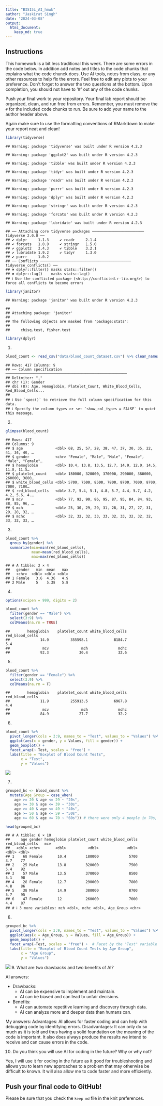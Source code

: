 ```yaml
---
title: "BIS15L_AI_hmwk"
author: "Jaskirat Singh"
date: "2024-03-08"
output: 
  html_document: 
    keep_md: true
---
```




## Instructions
This homework is a bit less traditional this week. There are some errors in the code below. In addition add notes and titles to the code chunks that explains what the code chunck does. Use AI tools, notes from class, or any other resources to help fix the errors. Feel free to edit any plots to your preference. Don't forget to answer the two questions at the bottom. Upon completion, you should not have to '#' out any of the code chunks.

Push your final work to your repository. Your final lab report should be organized, clean, and run free from errors. Remember, you must remove the `#` for the included code chunks to run. Be sure to add your name to the author header above.   

Again make sure to use the formatting conventions of RMarkdown to make your report neat and clean!  



```r
library(tidyverse)
```

```
## Warning: package 'tidyverse' was built under R version 4.2.3
```

```
## Warning: package 'ggplot2' was built under R version 4.2.3
```

```
## Warning: package 'tibble' was built under R version 4.2.3
```

```
## Warning: package 'tidyr' was built under R version 4.2.3
```

```
## Warning: package 'readr' was built under R version 4.2.3
```

```
## Warning: package 'purrr' was built under R version 4.2.3
```

```
## Warning: package 'dplyr' was built under R version 4.2.3
```

```
## Warning: package 'stringr' was built under R version 4.2.3
```

```
## Warning: package 'forcats' was built under R version 4.2.3
```

```
## Warning: package 'lubridate' was built under R version 4.2.3
```

```
## ── Attaching core tidyverse packages ──────────────────────── tidyverse 2.0.0 ──
## ✔ dplyr     1.1.3     ✔ readr     2.1.4
## ✔ forcats   1.0.0     ✔ stringr   1.5.0
## ✔ ggplot2   3.4.3     ✔ tibble    3.2.1
## ✔ lubridate 1.9.2     ✔ tidyr     1.3.0
## ✔ purrr     1.0.2     
## ── Conflicts ────────────────────────────────────────── tidyverse_conflicts() ──
## ✖ dplyr::filter() masks stats::filter()
## ✖ dplyr::lag()    masks stats::lag()
## ℹ Use the conflicted package (<http://conflicted.r-lib.org/>) to force all conflicts to become errors
```

```r
library(janitor)
```

```
## Warning: package 'janitor' was built under R version 4.2.3
```

```
## 
## Attaching package: 'janitor'
## 
## The following objects are masked from 'package:stats':
## 
##     chisq.test, fisher.test
```

```r
library(dplyr)
```


1.

```r
blood_count <- read_csv("data/blood_count_dataset.csv") %>% clean_names()
```

```
## Rows: 417 Columns: 9
## ── Column specification ────────────────────────────────────────────────────────
## Delimiter: ","
## chr (1): Gender
## dbl (8): Age, Hemoglobin, Platelet_Count, White_Blood_Cells, Red_Blood_Cells...
## 
## ℹ Use `spec()` to retrieve the full column specification for this data.
## ℹ Specify the column types or set `show_col_types = FALSE` to quiet this message.
```

2. 

```r
glimpse(blood_count)
```

```
## Rows: 417
## Columns: 9
## $ age               <dbl> 68, 25, 57, 28, 38, 47, 37, 30, 35, 22, 41, 34, 40, …
## $ gender            <chr> "Female", "Male", "Male", "Female", "Male", "Female"…
## $ hemoglobin        <dbl> 10.4, 13.8, 13.5, 12.7, 14.9, 12.0, 14.5, 11.8, 11.5…
## $ platelet_count    <dbl> 180000, 320000, 370000, 290000, 380000, 260000, 3800…
## $ white_blood_cells <dbl> 5700, 7500, 8500, 7800, 8700, 7000, 8700, 7000, 7100…
## $ red_blood_cells   <dbl> 3.7, 5.4, 5.1, 4.8, 5.7, 4.4, 5.7, 4.2, 4.2, 5.6, 4.…
## $ mcv               <dbl> 77, 92, 90, 86, 95, 87, 95, 84, 84, 93, 88, 85, 96, …
## $ mch               <dbl> 25, 30, 29, 29, 31, 28, 31, 27, 27, 31, 29, 28, 32, …
## $ mchc              <dbl> 32, 32, 32, 33, 33, 32, 33, 32, 32, 32, 33, 32, 33, …
```

3. 

```r
blood_count %>% 
  group_by(gender) %>% 
  summarize(min=min(red_blood_cells),
            mean=mean(red_blood_cells),
            max=max(red_blood_cells))
```

```
## # A tibble: 2 × 4
##   gender   min  mean   max
##   <chr>  <dbl> <dbl> <dbl>
## 1 Female   3.6  4.36   4.9
## 2 Male     5    5.38   5.8
```


4. 

```r
options(scipen = 999, digits = 2)

blood_count %>% 
  filter(gender == "Male") %>%
  select(3:9) %>%
  colMeans(na.rm = TRUE)
```

```
##        hemoglobin    platelet_count white_blood_cells   red_blood_cells 
##              14.0          355598.1            8184.7               5.4 
##               mcv               mch              mchc 
##              92.3              30.4              32.6
```

5. 

```r
blood_count %>% 
  filter(gender == "Female") %>% 
  select(3:9) %>%
  colMeans(na.rm = T)
```

```
##        hemoglobin    platelet_count white_blood_cells   red_blood_cells 
##              11.9          255913.5            6967.8               4.4 
##               mcv               mch              mchc 
##              84.9              27.7              32.2
```


6. 

```r
blood_count %>%
  pivot_longer(cols = 3:9, names_to = "Test", values_to = "Values") %>%
  ggplot(aes(x = gender, y = Values, fill = gender)) +
  geom_boxplot() +
  facet_wrap(~ Test, scales = "free") + 
  labs(title = "Boxplot of Blood Count Tests",
       x = "Test",
       y = "Values")
```

![](hw15_files/figure-html/unnamed-chunk-7-1.png)<!-- -->

7. 

```r
grouped_bc <- blood_count %>%
  mutate(Age_Group = case_when(
    age >= 20 & age <= 29 ~ "20s",
    age >= 30 & age <= 39 ~ "30s",
    age >= 40 & age <= 49 ~ "40s",
    age >= 50 & age <= 59 ~ "50s",
    age >= 60 & age <= 70 ~ "60s")) # there were only 4 people in 70s, so I combined it with 60s

head(grouped_bc)
```

```
## # A tibble: 6 × 10
##     age gender hemoglobin platelet_count white_blood_cells red_blood_cells   mcv
##   <dbl> <chr>       <dbl>          <dbl>             <dbl>           <dbl> <dbl>
## 1    68 Female       10.4         180000              5700             3.7    77
## 2    25 Male         13.8         320000              7500             5.4    92
## 3    57 Male         13.5         370000              8500             5.1    90
## 4    28 Female       12.7         290000              7800             4.8    86
## 5    38 Male         14.9         380000              8700             5.7    95
## 6    47 Female       12           260000              7000             4.4    87
## # ℹ 3 more variables: mch <dbl>, mchc <dbl>, Age_Group <chr>
```

8. 

```r
grouped_bc %>%
  pivot_longer(cols = 3:9, names_to = "Test", values_to = "Values") %>%
  ggplot(aes(x = Age_Group, y = Values, fill = Age_Group)) +
  geom_boxplot() +
  facet_wrap(~Test, scales = "free") +  # Facet by the "Test" variable
  labs(title = "Boxplot of Blood Count Tests by Age Group",
       x = "Age Group",
       y = "Values")
```

![](hw15_files/figure-html/unnamed-chunk-9-1.png)<!-- -->
9. What are two drawbacks and two benefits of AI?

AI answers:
- Drawbacks:
  - AI can be expensive to implement and maintain.
  - AI can be biased and can lead to unfair decisions.
- Benefits:
  - AI can automate repetitive learning and discovery through data.
  - AI can analyze more and deeper data than humans can.

My answers: 
Advantages: AI allows for faster coding and can help with debugging code by identifying errors.
Disadvantages: It can only do so much as it is told and thus having a solid foundation on the meaning of the code is important. It also does always produce the results we intend to receive and can cause errors in the code.

10. Do you think you will use AI for coding in the future? Why or why not?

Yes, I will use it for coding in the future as it good for troubleshooting and allows you to learn new approaches to a problem that may otherwise be difficult to known. It will also allow me to code faster and more efficiently.


## Push your final code to GitHub!
Please be sure that you check the `keep md` file in the knit preferences. 

